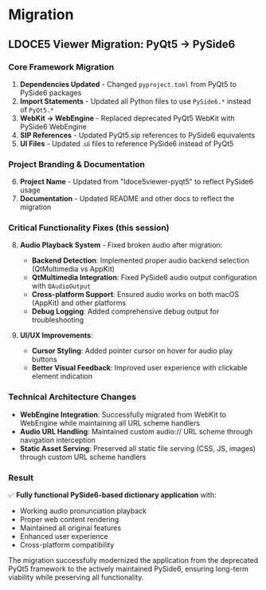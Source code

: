 # Migration

## LDOCE5 Viewer Migration: PyQt5 → PySide6

### **Core Framework Migration**
1. **Dependencies Updated** - Changed `pyproject.toml` from PyQt5 to PySide6 packages
2. **Import Statements** - Updated all Python files to use `PySide6.*` instead of `PyQt5.*`
3. **WebKit → WebEngine** - Replaced deprecated PyQt5 WebKit with PySide6 WebEngine
4. **SIP References** - Updated PyQt5.sip references to PySide6 equivalents
5. **UI Files** - Updated .ui files to reference PySide6 instead of PyQt5

### **Project Branding & Documentation**
6. **Project Name** - Updated from "ldoce5viewer-pyqt5" to reflect PySide6 usage
7. **Documentation** - Updated README and other docs to reflect the migration

### **Critical Functionality Fixes** (this session)
8. **Audio Playback System** - Fixed broken audio after migration:
   - **Backend Detection**: Implemented proper audio backend selection (QtMultimedia vs AppKit)
   - **QtMultimedia Integration**: Fixed PySide6 audio output configuration with `QAudioOutput`
   - **Cross-platform Support**: Ensured audio works on both macOS (AppKit) and other platforms
   - **Debug Logging**: Added comprehensive debug output for troubleshooting

9. **UI/UX Improvements**:
   - **Cursor Styling**: Added pointer cursor on hover for audio play buttons
   - **Better Visual Feedback**: Improved user experience with clickable element indication

### **Technical Architecture Changes**
- **WebEngine Integration**: Successfully migrated from WebKit to WebEngine while maintaining all URL scheme handlers
- **Audio URL Handling**: Maintained custom audio:// URL scheme through navigation interception
- **Static Asset Serving**: Preserved all static file serving (CSS, JS, images) through custom URL scheme handlers

### **Result**
✅ **Fully functional PySide6-based dictionary application** with:
- Working audio pronunciation playback
- Proper web content rendering
- Maintained all original features
- Enhanced user experience
- Cross-platform compatibility

The migration successfully modernized the application from the deprecated PyQt5 framework to the actively maintained PySide6, ensuring long-term viability while preserving all functionality.